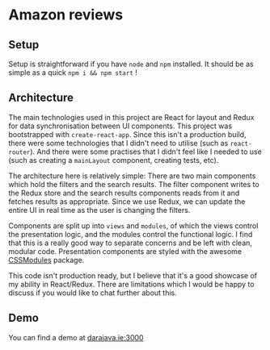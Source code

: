 # Amazon reviews

## Setup
Setup is straightforward if you have `node` and `npm` installed. It should be as simple as a quick `npm i && npm start` !

## Architecture
The main technologies used in this project are React for layout and Redux for data synchronisation between UI components. This project was bootstrapped with `create-react-app`. Since this isn't a production build, there were some technologies that I didn't need to utilise (such as `react-router`). And there were some practises that I didn't feel like I needed to use (such as creating a `mainLayout` component, creating tests, etc). 

The architecture here is relatively simple: There are two main components which hold the filters and the search results. The filter component writes to the Redux store and the search results components reads from it and fetches results as appropriate. Since we use Redux, we can update the entire UI in real time as the user is changing the filters.

Components are split up into `views` and `modules`, of which the views control the presentation logic, and the modules control the functional logic. I find that this is a really good way to separate concerns and be left with clean, modular code. Presentation components are styled with the awesome [CSSModules](https://github.com/css-modules/css-modules) package.

This code isn't production ready, but I believe that it's a good showcase of my ability in React/Redux. There are limitations which I would be happy to discuss if you would like to chat further about this.

## Demo
You can find a demo at [darajava.ie:3000](http:darajava.ie:3000) 
